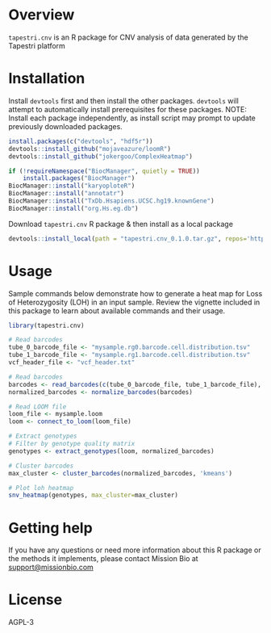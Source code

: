 # Overview
`tapestri.cnv` is an R package for CNV analysis of data generated by the Tapestri platform

# Installation

Install `devtools` first and then install the other packages. `devtools` will attempt to automatically install prerequisites for these packages.
NOTE: Install each package independently, as install script may prompt to update previously downloaded packages.

```r
install.packages(c("devtools", "hdf5r"))
devtools::install_github("mojaveazure/loomR")
devtools::install_github("jokergoo/ComplexHeatmap")

if (!requireNamespace("BiocManager", quietly = TRUE))
    install.packages("BiocManager")
BiocManager::install("karyoploteR")
BiocManager::install("annotatr")
BiocManager::install("TxDb.Hsapiens.UCSC.hg19.knownGene")
BiocManager::install("org.Hs.eg.db")
```

Download `tapestri.cnv` R package & then install as a local package
```r
devtools::install_local(path = "tapestri.cnv_0.1.0.tar.gz", repos='http://cran.us.r-project.org', clean = TRUE)
```


# Usage

Sample commands below demonstrate how to generate a heat map for Loss of Heterozygosity (LOH) in an input sample. Review the vignette included in this package to learn about available commands and their usage.

``` r
library(tapestri.cnv)

# Read barcodes
tube_0_barcode_file <- "mysample.rg0.barcode.cell.distribution.tsv"
tube_1_barcode_file <- "mysample.rg1.barcode.cell.distribution.tsv"
vcf_header_file <- "vcf_header.txt"

# Read barcodes
barcodes <- read_barcodes(c(tube_0_barcode_file, tube_1_barcode_file), vcf_header_file)
normalized_barcodes <- normalize_barcodes(barcodes)

# Read LOOM file
loom_file <- mysample.loom
loom <- connect_to_loom(loom_file)

# Extract genotypes
# Filter by genotype quality matrix
genotypes <- extract_genotypes(loom, normalized_barcodes)

# Cluster barcodes
max_cluster <- cluster_barcodes(normalized_barcodes, 'kmeans')

# Plot loh heatmap
snv_heatmap(genotypes, max_cluster=max_cluster)

```

# Getting help
If you have any questions or need more information about this R package or the methods it implements, please contact Mission Bio at support@missionbio.com

# License
AGPL-3
